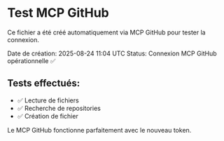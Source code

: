 # Test MCP GitHub

Ce fichier a été créé automatiquement via MCP GitHub pour tester la connexion.

Date de création: 2025-08-24 11:04 UTC
Status: Connexion MCP GitHub opérationnelle ✅

## Tests effectués:
- ✅ Lecture de fichiers
- ✅ Recherche de repositories  
- ✅ Création de fichier

Le MCP GitHub fonctionne parfaitement avec le nouveau token.
